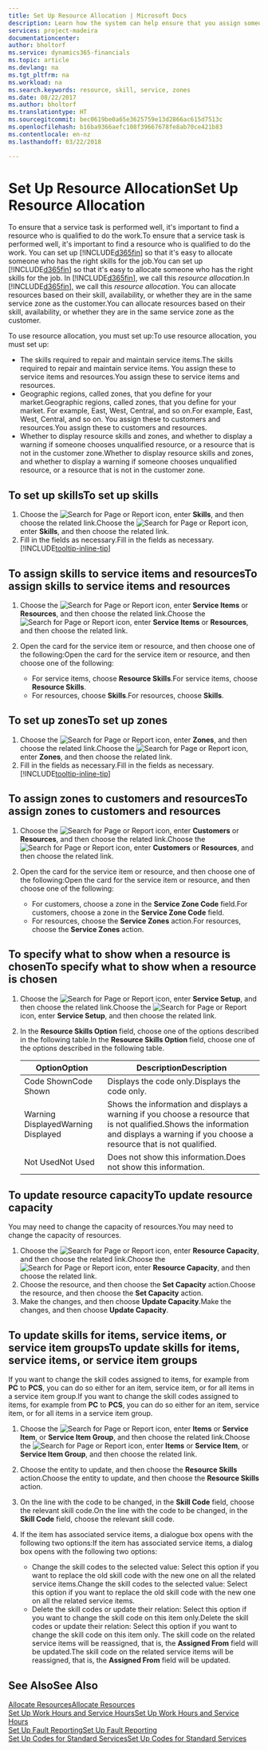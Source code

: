 ```yaml
---
title: Set Up Resource Allocation | Microsoft Docs
description: Learn how the system can help ensure that you assign someone who has the skills required to provide a service.
services: project-madeira
documentationcenter: 
author: bholtorf
ms.service: dynamics365-financials
ms.topic: article
ms.devlang: na
ms.tgt_pltfrm: na
ms.workload: na
ms.search.keywords: resource, skill, service, zones
ms.date: 08/22/2017
ms.author: bholtorf
ms.translationtype: HT
ms.sourcegitcommit: bec0619be0a65e3625759e13d2866ac615d7513c
ms.openlocfilehash: b16ba9366aefc108f39667678fe8ab70ce421b83
ms.contentlocale: en-nz
ms.lasthandoff: 03/22/2018

---
```


# <a name="set-up-resource-allocation"></a><span data-ttu-id="ee122-103">Set Up Resource Allocation</span><span class="sxs-lookup"><span data-stu-id="ee122-103">Set Up Resource Allocation</span></span>
<span data-ttu-id="ee122-104">To ensure that a service task is performed well, it's important to find a resource who is qualified to do the work.</span><span class="sxs-lookup"><span data-stu-id="ee122-104">To ensure that a service task is performed well, it's important to find a resource who is qualified to do the work.</span></span> <span data-ttu-id="ee122-105">You can set up [!INCLUDE[d365fin](includes/d365fin_md.md)] so that it's easy to allocate someone who has the right skills for the job.</span><span class="sxs-lookup"><span data-stu-id="ee122-105">You can set up [!INCLUDE[d365fin](includes/d365fin_md.md)] so that it's easy to allocate someone who has the right skills for the job.</span></span> <span data-ttu-id="ee122-106">In [!INCLUDE[d365fin](includes/d365fin_md.md)], we call this _resource allocation_.</span><span class="sxs-lookup"><span data-stu-id="ee122-106">In [!INCLUDE[d365fin](includes/d365fin_md.md)], we call this _resource allocation_.</span></span> <span data-ttu-id="ee122-107">You can allocate resources based on their skill, availability, or whether they are in the same service zone as the customer.</span><span class="sxs-lookup"><span data-stu-id="ee122-107">You can allocate resources based on their skill, availability, or whether they are in the same service zone as the customer.</span></span> 

<span data-ttu-id="ee122-108">To use resource allocation, you must set up:</span><span class="sxs-lookup"><span data-stu-id="ee122-108">To use resource allocation, you must set up:</span></span>  
  
* <span data-ttu-id="ee122-109">The skills required to repair and maintain service items.</span><span class="sxs-lookup"><span data-stu-id="ee122-109">The skills required to repair and maintain service items.</span></span> <span data-ttu-id="ee122-110">You assign these to service items and resources.</span><span class="sxs-lookup"><span data-stu-id="ee122-110">You assign these to service items and resources.</span></span>  
* <span data-ttu-id="ee122-111">Geographic regions, called zones, that you define for your market.</span><span class="sxs-lookup"><span data-stu-id="ee122-111">Geographic regions, called zones, that you define for your market.</span></span> <span data-ttu-id="ee122-112">For example, East, West, Central, and so on.</span><span class="sxs-lookup"><span data-stu-id="ee122-112">For example, East, West, Central, and so on.</span></span> <span data-ttu-id="ee122-113">You assign these to customers and resources.</span><span class="sxs-lookup"><span data-stu-id="ee122-113">You assign these to customers and resources.</span></span>  
* <span data-ttu-id="ee122-114">Whether to display resource skills and zones, and whether to display a warning if someone chooses unqualified resource, or a resource that is not in the customer zone.</span><span class="sxs-lookup"><span data-stu-id="ee122-114">Whether to display resource skills and zones, and whether to display a warning if someone chooses unqualified resource, or a resource that is not in the customer zone.</span></span>  

## <a name="to-set-up-skills"></a><span data-ttu-id="ee122-115">To set up skills</span><span class="sxs-lookup"><span data-stu-id="ee122-115">To set up skills</span></span>
1. <span data-ttu-id="ee122-116">Choose the ![Search for Page or Report](media/ui-search/search_small.png "Search for Page or Report icon") icon, enter **Skills**, and then choose the related link.</span><span class="sxs-lookup"><span data-stu-id="ee122-116">Choose the ![Search for Page or Report](media/ui-search/search_small.png "Search for Page or Report icon") icon, enter **Skills**, and then choose the related link.</span></span>  
2. <span data-ttu-id="ee122-117">Fill in the fields as necessary.</span><span class="sxs-lookup"><span data-stu-id="ee122-117">Fill in the fields as necessary.</span></span> [!INCLUDE[tooltip-inline-tip](includes/tooltip-inline-tip_md.md)]  

## <a name="to-assign-skills-to-service-items-and-resources"></a><span data-ttu-id="ee122-118">To assign skills to service items and resources</span><span class="sxs-lookup"><span data-stu-id="ee122-118">To assign skills to service items and resources</span></span>
1. <span data-ttu-id="ee122-119">Choose the ![Search for Page or Report](media/ui-search/search_small.png "Search for Page or Report icon") icon, enter **Service Items** or **Resources**, and then choose the related link.</span><span class="sxs-lookup"><span data-stu-id="ee122-119">Choose the ![Search for Page or Report](media/ui-search/search_small.png "Search for Page or Report icon") icon, enter **Service Items** or **Resources**, and then choose the related link.</span></span>  
2. <span data-ttu-id="ee122-120">Open the card for the service item or resource, and then choose one of the following:</span><span class="sxs-lookup"><span data-stu-id="ee122-120">Open the card for the service item or resource, and then choose one of the following:</span></span>  
  
    * <span data-ttu-id="ee122-121">For service items, choose **Resource Skills**.</span><span class="sxs-lookup"><span data-stu-id="ee122-121">For service items, choose **Resource Skills**.</span></span>  
    * <span data-ttu-id="ee122-122">For resources, choose **Skills**.</span><span class="sxs-lookup"><span data-stu-id="ee122-122">For resources, choose **Skills**.</span></span>  

## <a name="to-set-up-zones"></a><span data-ttu-id="ee122-123">To set up zones</span><span class="sxs-lookup"><span data-stu-id="ee122-123">To set up zones</span></span>
1. <span data-ttu-id="ee122-124">Choose the ![Search for Page or Report](media/ui-search/search_small.png "Search for Page or Report icon") icon, enter **Zones**, and then choose the related link.</span><span class="sxs-lookup"><span data-stu-id="ee122-124">Choose the ![Search for Page or Report](media/ui-search/search_small.png "Search for Page or Report icon") icon, enter **Zones**, and then choose the related link.</span></span>  
2. <span data-ttu-id="ee122-125">Fill in the fields as necessary.</span><span class="sxs-lookup"><span data-stu-id="ee122-125">Fill in the fields as necessary.</span></span> [!INCLUDE[tooltip-inline-tip](includes/tooltip-inline-tip_md.md)]  

## <a name="to-assign-zones-to-customers-and-resources"></a><span data-ttu-id="ee122-126">To assign zones to customers and resources</span><span class="sxs-lookup"><span data-stu-id="ee122-126">To assign zones to customers and resources</span></span> 
1. <span data-ttu-id="ee122-127">Choose the ![Search for Page or Report](media/ui-search/search_small.png "Search for Page or Report icon") icon, enter **Customers** or **Resources**, and then choose the related link.</span><span class="sxs-lookup"><span data-stu-id="ee122-127">Choose the ![Search for Page or Report](media/ui-search/search_small.png "Search for Page or Report icon") icon, enter **Customers** or **Resources**, and then choose the related link.</span></span>  
2. <span data-ttu-id="ee122-128">Open the card for the service item or resource, and then choose one of the following:</span><span class="sxs-lookup"><span data-stu-id="ee122-128">Open the card for the service item or resource, and then choose one of the following:</span></span>  
  
    * <span data-ttu-id="ee122-129">For customers, choose a zone in the **Service Zone Code** field.</span><span class="sxs-lookup"><span data-stu-id="ee122-129">For customers, choose a zone in the **Service Zone Code** field.</span></span>  
    * <span data-ttu-id="ee122-130">For resources, choose the **Service Zones** action.</span><span class="sxs-lookup"><span data-stu-id="ee122-130">For resources, choose the **Service Zones** action.</span></span>  

## <a name="to-specify-what-to-show-when-a-resource-is-chosen"></a><span data-ttu-id="ee122-131">To specify what to show when a resource is chosen</span><span class="sxs-lookup"><span data-stu-id="ee122-131">To specify what to show when a resource is chosen</span></span>
1. <span data-ttu-id="ee122-132">Choose the ![Search for Page or Report](media/ui-search/search_small.png "Search for Page or Report icon") icon, enter **Service Setup**, and then choose the related link.</span><span class="sxs-lookup"><span data-stu-id="ee122-132">Choose the ![Search for Page or Report](media/ui-search/search_small.png "Search for Page or Report icon") icon, enter **Service Setup**, and then choose the related link.</span></span> 
2. <span data-ttu-id="ee122-133">In the **Resource Skills Option** field, choose one of the options described in the following table.</span><span class="sxs-lookup"><span data-stu-id="ee122-133">In the **Resource Skills Option** field, choose one of the options described in the following table.</span></span>  
  
    |<span data-ttu-id="ee122-134">**Option**</span><span class="sxs-lookup"><span data-stu-id="ee122-134">**Option**</span></span>|<span data-ttu-id="ee122-135">**Description**</span><span class="sxs-lookup"><span data-stu-id="ee122-135">**Description**</span></span>|  
    |------------|-------------|  
    |<span data-ttu-id="ee122-136">Code Shown</span><span class="sxs-lookup"><span data-stu-id="ee122-136">Code Shown</span></span> | <span data-ttu-id="ee122-137">Displays the code only.</span><span class="sxs-lookup"><span data-stu-id="ee122-137">Displays the code only.</span></span>|  
    |<span data-ttu-id="ee122-138">Warning Displayed</span><span class="sxs-lookup"><span data-stu-id="ee122-138">Warning Displayed</span></span> | <span data-ttu-id="ee122-139">Shows the information and displays a warning if you choose a resource that is not qualified.</span><span class="sxs-lookup"><span data-stu-id="ee122-139">Shows the information and displays a warning if you choose a resource that is not qualified.</span></span>|  
    |<span data-ttu-id="ee122-140">Not Used</span><span class="sxs-lookup"><span data-stu-id="ee122-140">Not Used</span></span> | <span data-ttu-id="ee122-141">Does not show this information.</span><span class="sxs-lookup"><span data-stu-id="ee122-141">Does not show this information.</span></span>|  

## <a name="to-update-resource-capacity"></a><span data-ttu-id="ee122-142">To update resource capacity</span><span class="sxs-lookup"><span data-stu-id="ee122-142">To update resource capacity</span></span>  
<span data-ttu-id="ee122-143">You may need to change the capacity of resources.</span><span class="sxs-lookup"><span data-stu-id="ee122-143">You may need to change the capacity of resources.</span></span>  
  
1. <span data-ttu-id="ee122-144">Choose the ![Search for Page or Report](media/ui-search/search_small.png "Search for Page or Report icon") icon, enter **Resource Capacity**, and then choose the related link.</span><span class="sxs-lookup"><span data-stu-id="ee122-144">Choose the ![Search for Page or Report](media/ui-search/search_small.png "Search for Page or Report icon") icon, enter **Resource Capacity**, and then choose the related link.</span></span>  
2. <span data-ttu-id="ee122-145">Choose the resource, and then choose the **Set Capacity** action.</span><span class="sxs-lookup"><span data-stu-id="ee122-145">Choose the resource, and then choose the **Set Capacity** action.</span></span>  
3. <span data-ttu-id="ee122-146">Make the changes, and then choose **Update Capacity**.</span><span class="sxs-lookup"><span data-stu-id="ee122-146">Make the changes, and then choose **Update Capacity**.</span></span>  

## <a name="to-update-skills-for-items-service-items-or-service-item-groups"></a><span data-ttu-id="ee122-147">To update skills for items, service items, or service item groups</span><span class="sxs-lookup"><span data-stu-id="ee122-147">To update skills for items, service items, or service item groups</span></span>
<span data-ttu-id="ee122-148">If you want to change the skill codes assigned to items, for example from **PC** to **PCS**, you can do so either for an item, service item, or for all items in a service item group.</span><span class="sxs-lookup"><span data-stu-id="ee122-148">If you want to change the skill codes assigned to items, for example from **PC** to **PCS**, you can do so either for an item, service item, or for all items in a service item group.</span></span>  
  
1. <span data-ttu-id="ee122-149">Choose the ![Search for Page or Report](media/ui-search/search_small.png "Search for Page or Report icon") icon, enter **Items** or **Service Item**, or **Service Item Group**, and then choose the related link.</span><span class="sxs-lookup"><span data-stu-id="ee122-149">Choose the ![Search for Page or Report](media/ui-search/search_small.png "Search for Page or Report icon") icon, enter **Items** or **Service Item**, or **Service Item Group**, and then choose the related link.</span></span>  
2. <span data-ttu-id="ee122-150">Choose the entity to update, and then choose the **Resource Skills** action.</span><span class="sxs-lookup"><span data-stu-id="ee122-150">Choose the entity to update, and then choose the **Resource Skills** action.</span></span>  
3. <span data-ttu-id="ee122-151">On the line with the code to be changed, in the **Skill Code** field, choose the relevant skill code.</span><span class="sxs-lookup"><span data-stu-id="ee122-151">On the line with the code to be changed, in the **Skill Code** field, choose the relevant skill code.</span></span>  
4.  <span data-ttu-id="ee122-152">If the item has associated service items, a dialogue box opens with the following two options:</span><span class="sxs-lookup"><span data-stu-id="ee122-152">If the item has associated service items, a dialog box opens with the following two options:</span></span>  
  
    * <span data-ttu-id="ee122-153">Change the skill codes to the selected value: Select this option if you want to replace the old skill code with the new one on all the related service items.</span><span class="sxs-lookup"><span data-stu-id="ee122-153">Change the skill codes to the selected value: Select this option if you want to replace the old skill code with the new one on all the related service items.</span></span>  
    * <span data-ttu-id="ee122-154">Delete the skill codes or update their relation: Select this option if you want to change the skill code on this item only.</span><span class="sxs-lookup"><span data-stu-id="ee122-154">Delete the skill codes or update their relation: Select this option if you want to change the skill code on this item only.</span></span> <span data-ttu-id="ee122-155">The skill code on the related service items will be reassigned, that is, the **Assigned From** field will be updated.</span><span class="sxs-lookup"><span data-stu-id="ee122-155">The skill code on the related service items will be reassigned, that is, the **Assigned From** field will be updated.</span></span>  
  
## <a name="see-also"></a><span data-ttu-id="ee122-156">See Also</span><span class="sxs-lookup"><span data-stu-id="ee122-156">See Also</span></span>
[<span data-ttu-id="ee122-157">Allocate Resources</span><span class="sxs-lookup"><span data-stu-id="ee122-157">Allocate Resources</span></span>](service-how-to-allocate-resources.md)  
[<span data-ttu-id="ee122-158">Set Up Work Hours and Service Hours</span><span class="sxs-lookup"><span data-stu-id="ee122-158">Set Up Work Hours and Service Hours</span></span>](service-how-setup-work-service-hours.md)  
[<span data-ttu-id="ee122-159">Set Up Fault Reporting</span><span class="sxs-lookup"><span data-stu-id="ee122-159">Set Up Fault Reporting</span></span>](service-how-setup-fault-reporting.md)  
[<span data-ttu-id="ee122-160">Set Up Codes for Standard Services</span><span class="sxs-lookup"><span data-stu-id="ee122-160">Set Up Codes for Standard Services</span></span>](service-how-setup-service-coding.md)  
 


